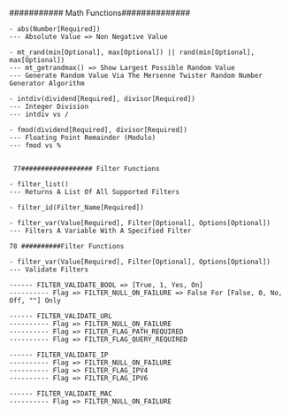 ###########  Math Functions##############

    - abs(Number[Required])
    --- Absolute Value => Non Negative Value

    - mt_rand(min[Optional], max[Optional]) || rand(min[Optional], max[Optional])
    --- mt_getrandmax() => Show Largest Possible Random Value
    --- Generate Random Value Via The Mersenne Twister Random Number Generator Algorithm

    - intdiv(dividend[Required], divisor[Required])
    --- Integer Division
    --- intdiv vs /

    - fmod(dividend[Required], divisor[Required])
    --- Floating Point Remainder (Modulo)
    --- fmod vs %


     77################## Filter Functions

    - filter_list()
    --- Returns A List Of All Supported Filters

    - filter_id(Filter_Name[Required])

    - filter_var(Value[Required], Filter[Optional], Options[Optional])
    --- Filters A Variable With A Specified Filter

    78 ##########Filter Functions

    - filter_var(Value[Required], Filter[Optional], Options[Optional])
    --- Validate Filters

    ------ FILTER_VALIDATE_BOOL => [True, 1, Yes, On]
    ---------- Flag => FILTER_NULL_ON_FAILURE => False For [False, 0, No, Off, ""] Only

    ------ FILTER_VALIDATE_URL
    ---------- Flag => FILTER_NULL_ON_FAILURE
    ---------- Flag => FILTER_FLAG_PATH_REQUIRED
    ---------- Flag => FILTER_FLAG_QUERY_REQUIRED

    ------ FILTER_VALIDATE_IP
    ---------- Flag => FILTER_NULL_ON_FAILURE
    ---------- Flag => FILTER_FLAG_IPV4
    ---------- Flag => FILTER_FLAG_IPV6

    ------ FILTER_VALIDATE_MAC
    ---------- Flag => FILTER_NULL_ON_FAILURE
  
